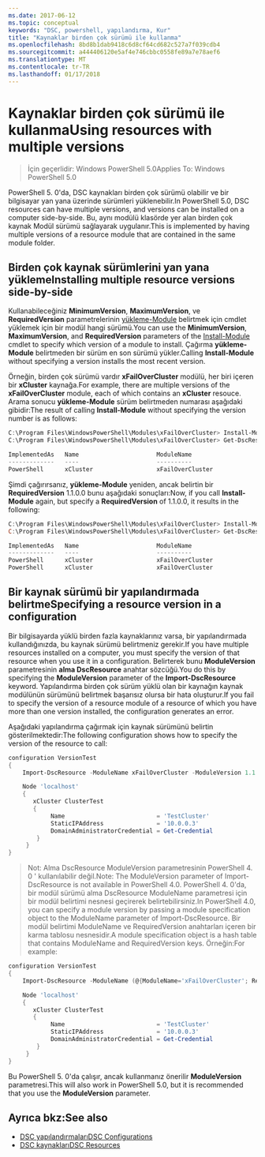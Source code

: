 ```yaml
---
ms.date: 2017-06-12
ms.topic: conceptual
keywords: "DSC, powershell, yapılandırma, Kur"
title: "Kaynaklar birden çok sürümü ile kullanma"
ms.openlocfilehash: 8bd8b1dab9418c6d8cf64cd682c527a7f039cdb4
ms.sourcegitcommit: a444406120e5af4e746cbbc0558fe89a7e78aef6
ms.translationtype: MT
ms.contentlocale: tr-TR
ms.lasthandoff: 01/17/2018
---
```

# <a name="using-resources-with-multiple-versions"></a><span data-ttu-id="bb458-103">Kaynaklar birden çok sürümü ile kullanma</span><span class="sxs-lookup"><span data-stu-id="bb458-103">Using resources with multiple versions</span></span>

> <span data-ttu-id="bb458-104">İçin geçerlidir: Windows PowerShell 5.0</span><span class="sxs-lookup"><span data-stu-id="bb458-104">Applies To: Windows PowerShell 5.0</span></span>

<span data-ttu-id="bb458-105">PowerShell 5. 0'da, DSC kaynakları birden çok sürümü olabilir ve bir bilgisayar yan yana üzerinde sürümleri yüklenebilir.</span><span class="sxs-lookup"><span data-stu-id="bb458-105">In PowerShell 5.0, DSC resources can have multiple versions, and versions can be installed on a computer side-by-side.</span></span> <span data-ttu-id="bb458-106">Bu, aynı modülü klasörde yer alan birden çok kaynak Modül sürümü sağlayarak uygulanır.</span><span class="sxs-lookup"><span data-stu-id="bb458-106">This is implemented by having multiple versions of a resource module that are contained in the same module folder.</span></span>

## <a name="installing-multiple-resource-versions-side-by-side"></a><span data-ttu-id="bb458-107">Birden çok kaynak sürümlerini yan yana yükleme</span><span class="sxs-lookup"><span data-stu-id="bb458-107">Installing multiple resource versions side-by-side</span></span>

<span data-ttu-id="bb458-108">Kullanabileceğiniz **MinimumVersion**, **MaximumVersion**, ve **RequiredVersion** parametrelerinin [yükleme-Module](https://technet.microsoft.com/en-us/library/dn807162.aspx) belirtmek için cmdlet yüklemek için bir modül hangi sürümü.</span><span class="sxs-lookup"><span data-stu-id="bb458-108">You can use the **MinimumVersion**, **MaximumVersion**, and **RequiredVersion** parameters of the [Install-Module](https://technet.microsoft.com/en-us/library/dn807162.aspx) cmdlet to specify which version of a module to install.</span></span> <span data-ttu-id="bb458-109">Çağırma **yükleme-Module** belirtmeden bir sürüm en son sürümü yükler.</span><span class="sxs-lookup"><span data-stu-id="bb458-109">Calling **Install-Module** without specifying a version installs the most recent version.</span></span>

<span data-ttu-id="bb458-110">Örneğin, birden çok sürümü vardır **xFailOverCluster** modülü, her biri içeren bir **xCluster** kaynağa.</span><span class="sxs-lookup"><span data-stu-id="bb458-110">For example, there are multiple versions of the **xFailOverCluster** module, each of which contains an **xCluster** resouce.</span></span> <span data-ttu-id="bb458-111">Arama sonucu **yükleme-Module** sürüm belirtmeden numarası aşağıdaki gibidir:</span><span class="sxs-lookup"><span data-stu-id="bb458-111">The result of calling **Install-Module** without specifying the version number is as follows:</span></span>

```powershell
C:\Program Files\WindowsPowerShell\Modules\xFailOverCluster> Install-Module xFailOverCluster
C:\Program Files\WindowsPowerShell\Modules\xFailOverCluster> Get-DscResource xCluster

ImplementedAs   Name                      ModuleName                     Version    Properties
-------------   ----                      ----------                     -------    ----------
PowerShell      xCluster                  xFailOverCluster               1.2.0.0    {DomainAdministratorCredential, ...
```

<span data-ttu-id="bb458-112">Şimdi çağırırsanız, **yükleme-Module** yeniden, ancak belirtin bir **RequiredVersion** 1.1.0.0 bunu aşağıdaki sonuçları:</span><span class="sxs-lookup"><span data-stu-id="bb458-112">Now, if you call **Install-Module** again, but specify a **RequiredVersion** of 1.1.0.0, it results in the following:</span></span>

```powershell
C:\Program Files\WindowsPowerShell\Modules\xFailOverCluster> Install-Module xFailOverCluster -RequiredVersion 1.1
C:\Program Files\WindowsPowerShell\Modules\xFailOverCluster> Get-DscResource xCluster

ImplementedAs   Name                      ModuleName                     Version    Properties
-------------   ----                      ----------                     -------    ----------
PowerShell      xCluster                  xFailOverCluster               1.1        {DomainAdministratorCredential, Name, ...
PowerShell      xCluster                  xFailOverCluster               1.2.0.0    {DomainAdministratorCredential, Name, ...
```

## <a name="specifying-a-resource-version-in-a-configuration"></a><span data-ttu-id="bb458-113">Bir kaynak sürümü bir yapılandırmada belirtme</span><span class="sxs-lookup"><span data-stu-id="bb458-113">Specifying a resource version in a configuration</span></span>

<span data-ttu-id="bb458-114">Bir bilgisayarda yüklü birden fazla kaynaklarınız varsa, bir yapılandırmada kullandığınızda, bu kaynak sürümü belirtmeniz gerekir.</span><span class="sxs-lookup"><span data-stu-id="bb458-114">If you have multiple resources installed on a computer, you must specify the version of that resource when you use it in a configuration.</span></span> <span data-ttu-id="bb458-115">Belirterek bunu **ModuleVersion** parametresinin **alma DscResource** anahtar sözcüğü.</span><span class="sxs-lookup"><span data-stu-id="bb458-115">You do this by specifying the **ModuleVersion** parameter of the **Import-DscResource** keyword.</span></span> <span data-ttu-id="bb458-116">Yapılandırma birden çok sürüm yüklü olan bir kaynağın kaynak modülünün sürümünü belirtmek başarısız olursa bir hata oluşturur.</span><span class="sxs-lookup"><span data-stu-id="bb458-116">If you fail to specify the version of a resource module of a resource of which you have more than one version installed, the configuration generates an error.</span></span>

<span data-ttu-id="bb458-117">Aşağıdaki yapılandırma çağırmak için kaynak sürümünü belirtin gösterilmektedir:</span><span class="sxs-lookup"><span data-stu-id="bb458-117">The following configuration shows how to specify the version of the resource to call:</span></span>

```powershell
configuration VersionTest
{
    Import-DscResource -ModuleName xFailOverCluster -ModuleVersion 1.1

    Node 'localhost'
    {
       xCluster ClusterTest
       {
            Name                          = 'TestCluster'
            StaticIPAddress               = '10.0.0.3'
            DomainAdministratorCredential = Get-Credential
        }
     }
}     
```

><span data-ttu-id="bb458-118">Not: Alma DscResource ModuleVersion parametresinin PowerShell 4. 0 ' kullanılabilir değil.</span><span class="sxs-lookup"><span data-stu-id="bb458-118">Note: The ModuleVersion parameter of Import-DscResource is not available in PowerShell 4.0.</span></span> <span data-ttu-id="bb458-119">PowerShell 4. 0'da, bir modül sürümü alma DscResource ModuleName parametresi için bir modül belirtimi nesnesi geçirerek belirtebilirsiniz.</span><span class="sxs-lookup"><span data-stu-id="bb458-119">In PowerShell 4.0, you can specify a module version by passing a module specification object to the ModuleName parameter of Import-DscResource.</span></span> <span data-ttu-id="bb458-120">Bir modül belirtimi ModuleName ve RequiredVersion anahtarları içeren bir karma tablosu nesnesidir.</span><span class="sxs-lookup"><span data-stu-id="bb458-120">A module specification object is a hash table that contains ModuleName and RequiredVersion  keys.</span></span> <span data-ttu-id="bb458-121">Örneğin:</span><span class="sxs-lookup"><span data-stu-id="bb458-121">For example:</span></span>

```powershell
configuration VersionTest
{
    Import-DscResource -ModuleName (@{ModuleName='xFailOverCluster'; RequiredVersion='1.1'} )

    Node 'localhost'
    {
       xCluster ClusterTest
       {
            Name                          = 'TestCluster'
            StaticIPAddress               = '10.0.0.3'
            DomainAdministratorCredential = Get-Credential
        }
     }
}     
```

<span data-ttu-id="bb458-122">Bu PowerShell 5. 0'da çalışır, ancak kullanmanız önerilir **ModuleVersion** parametresi.</span><span class="sxs-lookup"><span data-stu-id="bb458-122">This will also work in PowerShell 5.0, but it is recommended that you use the **ModuleVersion** parameter.</span></span>

## <a name="see-also"></a><span data-ttu-id="bb458-123">Ayrıca bkz:</span><span class="sxs-lookup"><span data-stu-id="bb458-123">See also</span></span>
* [<span data-ttu-id="bb458-124">DSC yapılandırmaları</span><span class="sxs-lookup"><span data-stu-id="bb458-124">DSC Configurations</span></span>](configurations.md)
* [<span data-ttu-id="bb458-125">DSC kaynakları</span><span class="sxs-lookup"><span data-stu-id="bb458-125">DSC Resources</span></span>](resources.md)

